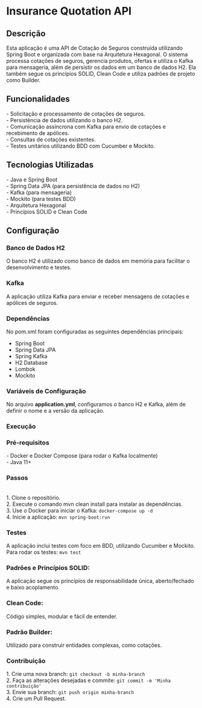 <h1>Insurance Quotation API</h1>
<h2>Descrição</h2>
Esta aplicação é uma API de Cotação de Seguros construída utilizando Spring Boot e organizada com base na Arquitetura Hexagonal. O sistema processa cotações de seguros, gerencia produtos, ofertas e utiliza o Kafka para mensageria, além de persistir os dados em um banco de dados H2. Ela também segue os princípios SOLID, Clean Code e utiliza padrões de projeto como Builder.

<h2>Funcionalidades</h2>
- Solicitação e processamento de cotações de seguros.<br/>
- Persistência de dados utilizando o banco H2.<br/>
- Comunicação assíncrona com Kafka para envio de cotações e recebimento de apólices.<br/>
- Consultas de cotações existentes.<br/>
- Testes unitários utilizando BDD com Cucumber e Mockito.<br/>

<h2>Tecnologias Utilizadas</h2>
- Java e Spring Boot<br/>
- Spring Data JPA (para persistência de dados no H2)<br/>
- Kafka (para mensageria)<br/>
- Mockito (para testes BDD)<br/>
- Arquitetura Hexagonal<br/>
- Princípios SOLID e Clean Code<br/>

<h2>Configuração</h2>
<h3>Banco de Dados H2</h3>
O banco H2 é utilizado como banco de dados em memória para facilitar o desenvolvimento e testes.

<h3>Kafka</h3>
A aplicação utiliza Kafka para enviar e receber mensagens de cotações e apólices de seguros.

<h3>Dependências</h3>
No pom.xml foram configuradas as seguintes dependências principais:

- Spring Boot<br/>
- Spring Data JPA<br/>
- Spring Kafka<br/>
- H2 Database<br/>
- Lombok<br/>
- Mockito<br/>

<h3>Variáveis de Configuração</h3>
No arquivo <b>application.yml</b>, configuramos o banco H2 e Kafka, além de definir o nome e a versão da aplicação.

<h3>Execução</h3>
<h3>Pré-requisitos</h3>
- Docker e Docker Compose (para rodar o Kafka localmente)<br/>
- Java 11+<br/>

<h3>Passos</h3><br/>
1. Clone o repositório.<br/>
2. Execute o comando mvn clean install para instalar as dependências.<br/>
3. Use o Docker para iniciar o Kafka: <code>docker-compose up -d</code><br/>
4. Inicie a aplicação: <code>mvn spring-boot:run</code><br/>

<h3>Testes</h3>
A aplicação inclui testes com foco em BDD, utilizando Cucumber e Mockito. 
Para rodar os testes: <code>mvn test</code>

<h3>Padrões e Princípios SOLID:</h3> 
A aplicação segue os princípios de responsabilidade única, aberto/fechado e baixo acoplamento.

<h3>Clean Code:</h3> 
Código simples, modular e fácil de entender.

<h3>Padrão Builder:</h3>
Utilizado para construir entidades complexas, como cotações.

<h3>Contribuição</h3>
1. Crie uma nova branch: <code>git checkout -b minha-branch</code><br/>
2. Faça as alterações desejadas e commite: <code>git commit -m 'Minha contribuição'</code><br/>
3. Envie sua branch: <code>git push origin minha-branch</code><br/>
4. Crie um Pull Request.<br/>
